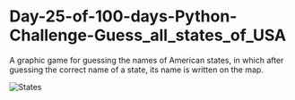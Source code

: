 # Day-25-of-100-days-Python-Challenge-Guess_all_states_of_USA
A graphic game for guessing the names of American states, in which after guessing the correct name of a state, its name is written on the map.

![States](https://github.com/user-attachments/assets/328562fe-cc7c-49f6-a20d-f1145fda73a8)
